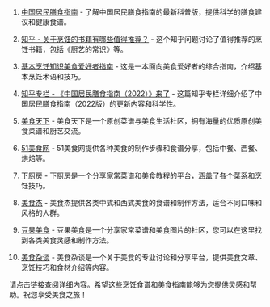 1. [中国居民膳食指南](http://dg.cnsoc.org/) - 了解中国居民膳食指南的最新科普版，提供科学的膳食建议和健康食谱。

2. [知乎 - 关于烹饪的书籍有哪些值得推荐？](https://www.zhihu.com/question/20282614) - 这个知乎问题讨论了值得推荐的烹饪书籍，包括《厨艺的常识》等。

3. [基本烹饪知识美食爱好者指南](https://number8cooking.com/zh-CN/%E5%9F%BA%E6%9C%AC%E7%9A%84%E7%83%B9%E9%A5%AA%E7%9F%A5%E8%AF%86/) - 这是一本面向美食爱好者的综合指南，介绍基本烹饪术语和技巧。

4. [知乎专栏 - 《中国居民膳食指南（2022）》来了](https://zhuanlan.zhihu.com/p/506143615) - 这篇知乎专栏详细介绍了中国居民膳食指南（2022版）的更新内容和科学性。

5. [美食天下](https://www.meishichina.com/) - 美食天下是一个原创菜谱与美食生活社区，拥有海量的优质原创美食菜谱和厨艺交流。

6. [51美食网](http://www.51meishu.com/) - 51美食网提供各种美食的制作步骤和食谱分享，包括中餐、西餐、烘焙等。

7. [下厨房](https://www.xiachufang.com/) - 下厨房是一个分享家常菜谱和美食教程的平台，涵盖了各个菜系和烹饪技巧。

8. [美食杰](https://www.meishij.net/) - 美食杰提供各类中式和西式美食的食谱和制作方法，适合不同口味和风格的人群。

9. [豆果美食](https://www.douguo.com/) - 豆果美食是一个分享家常菜谱和美食图片的社区，您可以在这里找到各类美食灵感和制作方法。

10. [美食杂谈](https://www.meishizhuanwen.com/) - 美食杂谈是一个关于美食的专业讨论和分享平台，提供美食文章、烹饪技巧和食材介绍等内容。

请点击链接查阅详细内容。希望这些烹饪食谱和美食指南能够为您提供灵感和帮助。祝您享受美食之旅！
